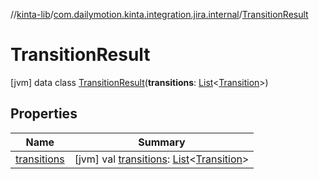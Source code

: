 //[kinta-lib](../../../index.md)/[com.dailymotion.kinta.integration.jira.internal](../index.md)/[TransitionResult](index.md)



# TransitionResult  
 [jvm] data class [TransitionResult](index.md)(**transitions**: [List](https://kotlinlang.org/api/latest/jvm/stdlib/kotlin.collections/-list/index.html)<[Transition](../-transition/index.md)>)   


## Properties  
  
|  Name |  Summary | 
|---|---|
| <a name="com.dailymotion.kinta.integration.jira.internal/TransitionResult/transitions/#/PointingToDeclaration/"></a>[transitions](transitions.md)| <a name="com.dailymotion.kinta.integration.jira.internal/TransitionResult/transitions/#/PointingToDeclaration/"></a> [jvm] val [transitions](transitions.md): [List](https://kotlinlang.org/api/latest/jvm/stdlib/kotlin.collections/-list/index.html)<[Transition](../-transition/index.md)>   <br>|

